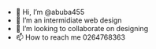 - 👋 Hi, I’m @abuba455
- 🌱 I’m an intermidiate web design 
- 💞️ I’m looking to collaborate on designing  
- 📫 How to reach me 0264768363

<!---
abuba455/abuba455 is a ✨ special ✨ repository because its `README.md` (this file) appears on your GitHub profile.
You can click the Preview link to take a look at your changes.
--->
